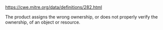 https://cwe.mitre.org/data/definitions/282.html

The product assigns the wrong ownership, or does not properly verify the ownership, of an object or resource.